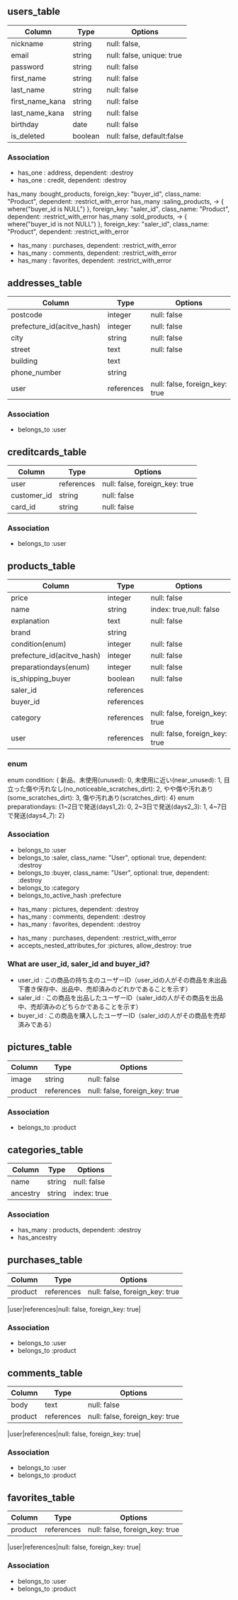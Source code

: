 ## users_table
|Column|Type|Options|
|------|----|-------|
|nickname|string|null: false,|
|email|string|null: false, unique: true|
|password|string|null: false|
|first_name|string|null: false|
|last_name|string|null: false|
|first_name_kana|string|null: false|
|last_name_kana|string|null: false|
|birthday|date|null: false|
|is_deleted|boolean|null: false, default:false|
### Association
<!-- userが削除された場合は、以下を消す。 -->
- has_one : address, dependent: :destroy
- has_one : credit, dependent: :destroy
<!-- 以下、null制限が必要 -->
  has_many  :bought_products,                                         foreign_key: "buyer_id", class_name: "Product",  dependent: :restrict_with_error
  has_many  :saling_products, -> { where("buyer_id is NULL") },       foreign_key: "saler_id", class_name: "Product",  dependent: :restrict_with_error
  has_many  :sold_products,   -> { where("buyer_id is not NULL") },   foreign_key: "saler_id", class_name: "Product",  dependent: :restrict_with_error
<!-- userが削除されても、以下は消さない。 -->
- has_many : purchases, dependent: :restrict_with_error
- has_many : comments, dependent: :restrict_with_error
- has_many : favorites, dependent: :restrict_with_error
## addresses_table
|Column|Type|Options|
|------|----|-------|
|postcode|integer|null: false|
|prefecture_id(acitve_hash)|integer|null: false|
|city|string|null: false|
|street|text|null: false|
|building|text||
|phone_number|string||
|user|references|null: false, foreign_key: true|
### Association
- belongs_to :user
## creditcards_table
|Column|Type|Options|
|------|----|-------|
|user|references|null: false, foreign_key: true|
|customer_id|string|null: false|
|card_id|string|null: false|
### Association
- belongs_to :user
## products_table
|Column|Type|Options|
|------|----|-------|
|price|integer|null: false|
|name|string|index: true,null: false|
|explanation|text|null: false|
|brand|string||
|condition(enum)|integer|null: false|
|prefecture_id(acitve_hash)|integer|null: false|
|preparationdays(enum)|integer|null: false|
|is_shipping_buyer|boolean|null: false|
|saler_id|references||
|buyer_id|references||
|category|references|null: false, foreign_key: true|
|user|references|null: false, foreign_key: true|
### enum
enum condition: { 新品、未使用(unused): 0, 未使用に近い(near_unused): 1, 目立った傷や汚れなし(no_noticeable_scratches_dirt): 2, やや傷や汚れあり(some_scratches_dirt): 3, 傷や汚れあり(scratches_dirt): 4}
enum preparationdays: {1~2日で発送(days1_2): 0, 2~3日で発送(days2_3): 1, 4~7日で発送(days4_7): 2}
### Association
- belongs_to :user
- belongs_to :saler, class_name: "User", optional: true, dependent: :destroy
- belongs_to :buyer, class_name: "User", optional: true, dependent: :destroy
- belongs_to :category
- belongs_to_active_hash :prefecture
<!-- productが削除された場合は、以下を消す。 -->
- has_many : pictures,  dependent: :destroy
- has_many : comments, dependent: :destroy
- has_many : favorites, dependent: :destroy
<!-- productが削除されても、以下は消さない。 -->
- has_many : purchases,  dependent: :restrict_with_error
- accepts_nested_attributes_for :pictures, allow_destroy: true
### What are user_id, saler_id and buyer_id?
- user_id : この商品の持ち主のユーザーID（user_idの人がその商品を未出品下書き保存中、出品中、売却済みのどれかであることを示す）
- saler_id : この商品を出品したユーザーID（saler_idの人がその商品を出品中、売却済みのどちらかであることを示す）
- buyer_id : この商品を購入したユーザーID（saler_idの人がその商品を売却済みである）
## pictures_table
|Column|Type|Options|
|------|----|-------|
|image|string|null: false|
|product|references|null: false, foreign_key: true|
### Association
- belongs_to :product
## categories_table
|Column|Type|Options|
|------|----|-------|
|name|string|null: false|
|ancestry|string|index: true|
### Association
- has_many : products, dependent: :destroy
- has_ancestry
## purchases_table
|Column|Type|Options|
|------|----|-------|
|product|references|null: false, foreign_key: true|
<!-- 閲覧者(購入者)のuser_id)-->
|user|references|null: false, foreign_key: true|
### Association
- belongs_to :user
- belongs_to :product
## comments_table
|Column|Type|Options|
|------|----|-------|
|body|text|null: false|
|product|references|null: false, foreign_key: true|
<!-- 閲覧者のuser_id -->
|user|references|null: false, foreign_key: true|
### Association
- belongs_to :user
- belongs_to :product
## favorites_table
|Column|Type|Options|
|------|----|-------|
|product|references|null: false, foreign_key: true|
<!-- 閲覧者のuser_id -->
|user|references|null: false, foreign_key: true|
### Association
- belongs_to :user
- belongs_to :product